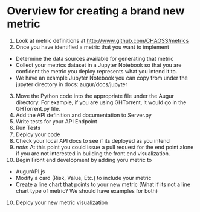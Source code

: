 # Overview for creating a brand new metric

1. Look at metric definitions at http://www.github.com/CHAOSS/metrics
2. Once you have identified a metric that you want to implement
  - Determine the data sources available for generating that metric
  - Collect your metrics dataset in a Jupyter Notebook so that you are confident the metric you deploy represents what you intend it to. 
  - We have an example Jupyter Notebook you can copy from under the jupyter directory in docs: augur/docs/jupyter
3. Move the Python code into the appropriate file under the Augur directory. For example, if you are using GHTorrent, it would go in the GHTorrent.py file. 
4. Add the API definition and documentation to Server.py
5. Write tests for your API Endpoint
6. Run Tests
7. Deploy your code
8. Check your local API docs to see if its deployed as you intend
9. *note*: At this point you could issue a pull request for the end point alone if you are not interested in building the front end visualization. 
9. Begin Front end development by adding yoru metric to 
  - AugurAPI.js
  - Modify a card (Risk, Value, Etc.) to include your metric
  - Create a line chart that points to your new metric (What if its not a line chart type of metric? We should have examples for both)
10. Deploy your new metric visualization

